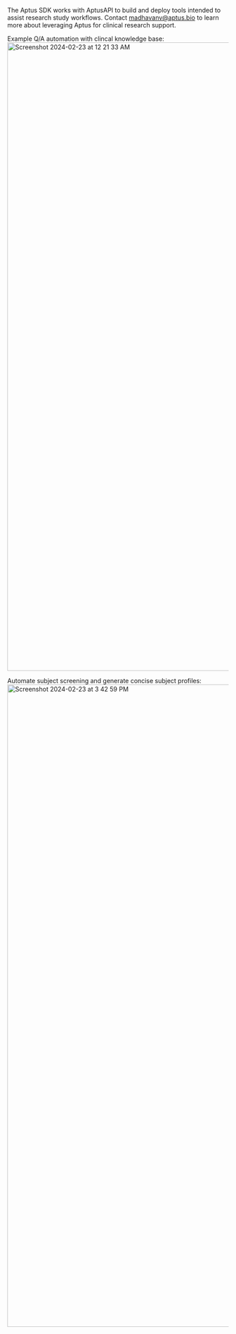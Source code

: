 The Aptus SDK works with AptusAPI to build and deploy tools intended to assist research study workflows. 
Contact madhavanv@aptus.bio to learn more about leveraging Aptus for clinical research support.

Example Q/A automation with clincal knowledge base:
<img width="1429" alt="Screenshot 2024-02-23 at 12 21 33 AM" src="https://github.com/venkateshms/Aptus/assets/68876092/dada363c-9c6b-4a7f-8aee-b6dadcdeafd6">

Automate subject screening and generate concise subject profiles:
<img width="1461" alt="Screenshot 2024-02-23 at 3 42 59 PM" src="https://github.com/venkateshms/Aptus/assets/68876092/4c38bfbf-d886-47cf-88e0-228e536e070d">
